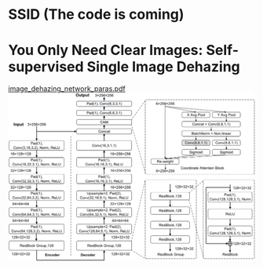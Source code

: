 # SSID (The code is coming)
# You Only Need Clear Images: Self-supervised Single Image Dehazing

[image_dehazing_network_paras.pdf](https://github.com/CVhnu/SSID/blob/main/images/image_dehazing_network_paras.pdf)
<img src=https://github.com/CVhnu/SSID/blob/main/images/image_dehazing_network_paras.png >
